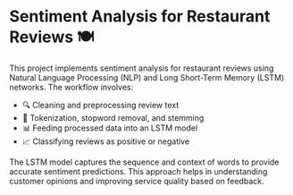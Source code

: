 <!DOCTYPE html>
<html lang="en">
<head>
    <meta charset="UTF-8">
    <meta name="viewport" content="width=device-width, initial-scale=1.0">
    
</head>
<body>
    <h1>Sentiment Analysis for Restaurant Reviews 🍽️</h1>
    <p>This project implements sentiment analysis for restaurant reviews using Natural Language Processing (NLP) and Long Short-Term Memory (LSTM) networks. The workflow involves:</p>
    <ul>
        <li>🔍 Cleaning and preprocessing review text</li>
        <li>🧹 Tokenization, stopword removal, and stemming</li>
        <li>📊 Feeding processed data into an LSTM model</li>
        <li>📈 Classifying reviews as positive or negative</li>
    </ul>
    <p>The LSTM model captures the sequence and context of words to provide accurate sentiment predictions. This approach helps in understanding customer opinions and improving service quality based on feedback.</p>
</body>
</html>
